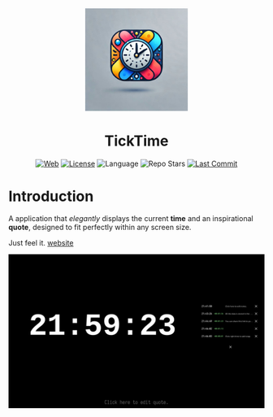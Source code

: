 <div align="center">
  <img src="https://github.com/xj63/TickTime/raw/main/public/ticktime.jpg" width="40%">
</div>

<h1 align="center">TickTime</h1>

<div align="center">

[![Web](https://img.shields.io/badge/Website-ticktime.xj63.fun-blue?style=flat-square&color=purple)](https://ticktime.xj63.fun)
[![License](https://img.shields.io/github/license/xj63/TickTime?style=flat-square&label=License)](./LICENSE)
![Language](https://img.shields.io/badge/Language-vue-lightgreen?style=flat-square)
![Repo Stars](https://img.shields.io/github/stars/xj63/TickTime?style=flat-square&label=%E2%9C%A8%20Stars)
[![Last Commit](https://img.shields.io/github/last-commit/xj63/TickTime?style=flat-square&label=%F0%9F%94%A5%20Last%20commit&color=orange)](https://github.com/xj63/TickTime/activity)

</div>

# Introduction

A application that *elegantly* displays the current **time** and an inspirational **quote**, designed to fit perfectly within any screen size.

Just feel it. [website](https://ticktime.xj63.fun/?quote=Click+here+to+edit+quote.&records=2024-12-18T13.41.50Z_Click+here+to+edit+notes.%7E2024-12-18T13.43.26Z_All+the+data+is+stored+in+the+URL+link.%7E2024-12-18T13.44.49Z_You+can+share+this+link+to+your+friends+to+get+the+same+page.%7E2024-12-18T13.46.02Z%7E2024-12-18T13.46.03Z_Click+right+time+to+add+snap.)

![TickTime complex](https://github.com/xj63/TickTime/raw/main/docs.assets/complex.png)

